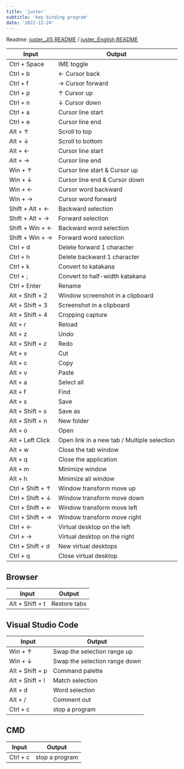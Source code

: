 ```yaml
---
title: 'juster'
subtitle: 'key binding program'
date: '2022-12-24'
---
```


Readme: [juster_JIS README](https://github.com/su-pull/juster/blob/main/README_JIS.md) / [juster_English README](https://github.com/su-pull/juster/blob/main/README.md)

| Input            | Output                                      |
| ---------------- | ------------------------------------------- |
| Ctrl + Space     | IME toggle                                  |
| Ctrl + b         | ← Cursor back                               |
| Ctrl + f         | → Cursor forward                            |
| Ctrl + p         | ↑ Cursor up                                 |
| Ctrl + n         | ↓ Cursor down                               |
| Ctrl + a         | Cursor line start                           |
| Ctrl + e         | Cursor line end                             |
| Alt + ↑          | Scroll to top                               |
| Alt + ↓          | Scroll to bottom                            |
| Alt + ←          | Cursor line start                           |
| Alt + →          | Cursor line end                             |
| Win + ↑          | Cursor line start & Cursor up               |
| Win + ↓          | Cursor line end & Cursor down               |
| Win + ←          | Cursor word backward                        |
| Win + →          | Cursor word forward                         |
| Shift + Alt + ←  | Backward selection                          |
| Shift + Alt + →  | Forward selection                           |
| Shift + Win + ←  | Backward word selection                     |
| Shift + Win + →  | Forward word selection                      |
| Ctrl + d         | Delete forward 1 character                  |
| Ctrl + h         | Delete backward 1 character                 |
| Ctrl + k         | Convert to katakana                         |
| Ctrl + ;         | Convert to half-width katakana              |
| Ctrl + Enter     | Rename                                      |
| Alt + Shift + 2  | Window screenshot in a clipboard            |
| Alt + Shift + 3  | Screenshot in a clipboard                   |
| Alt + Shift + 4  | Cropping capture                            |
| Alt + r          | Reload                                      |
| Alt + z          | Undo                                        |
| Alt + Shift + z  | Redo                                        |
| Alt + x          | Cut                                         |
| Alt + c          | Copy                                        |
| Alt + v          | Paste                                       |
| Alt + a          | Select all                                  |
| Alt + f          | Find                                        |
| Alt + s          | Save                                        |
| Alt + Shift + s  | Save as                                     |
| Alt + Shift + n  | New folder                                  |
| Alt + o          | Open                                        |
| Alt + Left Click | Open link in a new tab / Multiple selection |
| Alt + w          | Close the tab window                        |
| Alt + q          | Close the application                       |
| Alt + m          | Minimize window                             |
| Alt + h          | Minimize all window                         |
| Ctrl + Shift + ↑ | Window transform move up                    |
| Ctrl + Shift + ↓ | Window transform move down                  |
| Ctrl + Shift + ← | Window transform move left                  |
| Ctrl + Shift + → | Window transform move right                 |
| Ctrl + ←         | Virtual desktop on the left                 |
| Ctrl + →         | Virtual desktop on the right                |
| Ctrl + Shift + d | New virtual desktops                        |
| Ctrl + q         | Close virtual desktop                       |

## Browser

| Input           | Output       |
| --------------- | ------------ |
| Alt + Shift + t | Restore tabs |

## Visual Studio Code

| Input           | Output                        |
| --------------- | ----------------------------- |
| Win + ↑         | Swap the selection range up   |
| Win + ↓         | Swap the selection range down |
| Alt + Shift + p | Command palette               |
| Alt + Shift + l | Match selection               |
| Alt + d         | Word selection                |
| Alt + /         | Comment out                   |
| Ctrl + c        | stop a program                |

## CMD

| Input    | Output         |
| -------- | -------------- |
| Ctrl + c | stop a program |
